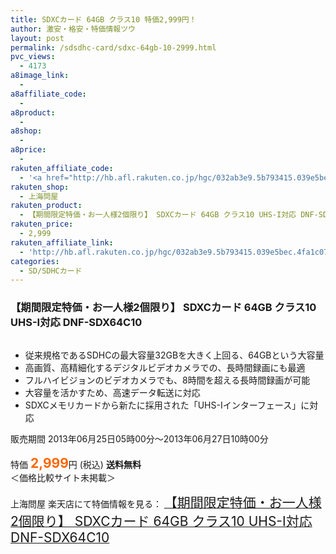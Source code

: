 ```yaml
---
title: SDXCカード 64GB クラス10 特価2,999円！
author: 激安・格安・特価情報ツウ
layout: post
permalink: /sdsdhc-card/sdxc-64gb-10-2999.html
pvc_views:
  - 4173
a8image_link:
  - 
a8affiliate_code:
  - 
a8product:
  - 
a8shop:
  - 
a8price:
  - 
rakuten_affiliate_code:
  - '<a href="http://hb.afl.rakuten.co.jp/hgc/032ab3e9.5b793415.039e5bec.4fa1c071/?pc=http%3a%2f%2fitem.rakuten.co.jp%2fdonya%2f87983%2f%3fscid%3daf_link_img&amp;m=http%3a%2f%2fm.rakuten.co.jp%2fdonya%2fi%2f10590139%2f" target="_blank"><img src ="http://hbb.afl.rakuten.co.jp/hgb/?pc=http%3a%2f%2fthumbnail.image.rakuten.co.jp%2f%400_mall%2fdonya%2fcabinet%2fflashitem3%2f87983-3.jpg%3f_ex%3d128x128&amp;m=http%3a%2f%2fthumbnail.image.rakuten.co.jp%2f%400_mall%2fdonya%2fcabinet%2fflashitem3%2f87983-3.jpg%3f_ex%3d80x80" border="0"></a>'
rakuten_shop:
  - 上海問屋
rakuten_product:
  - 【期間限定特価・お一人様2個限り】 SDXCカード 64GB クラス10 UHS-I対応 DNF-SDX64C10
rakuten_price:
  - 2,999
rakuten_affiliate_link:
  - 'http://hb.afl.rakuten.co.jp/hgc/032ab3e9.5b793415.039e5bec.4fa1c071/?pc=http%3a%2f%2fitem.rakuten.co.jp%2fdonya%2f87983%2f%3fscid%3daf_link_img&amp;m=http%3a%2f%2fm.rakuten.co.jp%2fdonya%2fi%2f10590139%2f'
categories:
  - SD/SDHCカード
---
```

### 【期間限定特価・お一人様2個限り】 SDXCカード 64GB クラス10 UHS-I対応 DNF-SDX64C10

<div class="img-bg2 img_L">
  <a href="http://hb.afl.rakuten.co.jp/hgc/032ab3e9.5b793415.039e5bec.4fa1c071/?pc=http%3a%2f%2fitem.rakuten.co.jp%2fdonya%2f87983%2f%3fscid%3daf_link_img&m=http%3a%2f%2fm.rakuten.co.jp%2fdonya%2fi%2f10590139%2f" target="_blank"><img src="http://hbb.afl.rakuten.co.jp/hgb/?pc=http%3a%2f%2fthumbnail.image.rakuten.co.jp%2f%400_mall%2fdonya%2fcabinet%2fflashitem3%2f87983-3.jpg%3f_ex%3d128x128&m=http%3a%2f%2fthumbnail.image.rakuten.co.jp%2f%400_mall%2fdonya%2fcabinet%2fflashitem3%2f87983-3.jpg%3f_ex%3d80x80" border="0" title="" alt="" /></a>
</div>

<!--more-->

  * 従来規格であるSDHCの最大容量32GBを大きく上回る、64GBという大容量
  * 高画質、高精細化するデジタルビデオカメラでの、長時間録画にも最適
  * フルハイビジョンのビデオカメラでも、8時間を超える長時間録画が可能
  * 大容量を活かすため、高速データ転送に対応
  * SDXCメモリカードから新たに採用された「UHS-Iインターフェース」に対応

販売期間 2013年06月25日05時00分～2013年06月27日10時00分  
<br clear="all" />特価 <span style="color: #ff6600; font-size: 150%;"><strong>2,999</strong></span>円 (税込) **送料無料**  
＜価格比較サイト未掲載＞

上海問屋 楽天店にて特価情報を見る： <a href="http://hb.afl.rakuten.co.jp/hgc/032ab3e9.5b793415.039e5bec.4fa1c071/?pc=http%3a%2f%2fitem.rakuten.co.jp%2fdonya%2f87983%2f%3fscid%3daf_link_img&m=http%3a%2f%2fm.rakuten.co.jp%2fdonya%2fi%2f10590139%2f" target="_blank"><span style="font-size: 150%;">【期間限定特価・お一人様2個限り】 SDXCカード 64GB クラス10 UHS-I対応 DNF-SDX64C10</span></a>